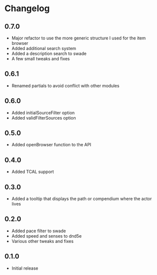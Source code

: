 # Changelog

## 0.7.0

* Major refactor to use the more generic structure I used for the item browser
* Added additional search system
* Added a description search to swade
* A few small tweaks and fixes

## 0.6.1

* Renamed partials to avoid conflict with other modules

## 0.6.0

* Added initialSourceFilter option
* Added validFilterSources option

## 0.5.0

* Added openBrowser function to the API

## 0.4.0

* Added TCAL support

## 0.3.0

* Added a tooltip that displays the path or compendium where the actor lives

## 0.2.0

* Added pace filter to swade
* Added speed and senses to dnd5e
* Various other tweaks and fixes

## 0.1.0

* Initial release
